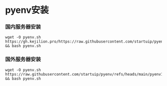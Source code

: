 # pyenv安装
### 国内服务器安装
```shell
wget -O pyenv.sh https://gh.kejilion.pro/https://raw.githubusercontent.com/startuip/pyenv/refs/heads/main/pyenv.sh && bash pyenv.sh
```
### 国外服务器安装
```shell
wget -O pyenv.sh https://raw.githubusercontent.com/startuip/pyenv/refs/heads/main/pyenv1.sh && bash pyenv.sh
```
